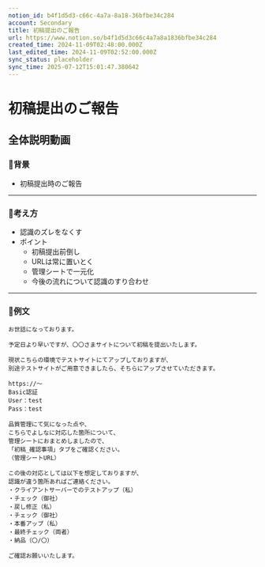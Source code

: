 ```yaml
---
notion_id: b4f1d5d3-c66c-4a7a-8a18-36bfbe34c284
account: Secondary
title: 初稿提出のご報告
url: https://www.notion.so/b4f1d5d3c66c4a7a8a1836bfbe34c284
created_time: 2024-11-09T02:48:00.000Z
last_edited_time: 2024-11-09T02:52:00.000Z
sync_status: placeholder
sync_time: 2025-07-12T15:01:47.380642
---
```

# 初稿提出のご報告

全体説明動画
---
### 🔹背景
- 初稿提出時のご報告
---
### 🔹考え方
- 認識のズレをなくす
- ポイント
  - 初稿提出前倒し
  - URLは常に置いとく
  - 管理シートで一元化
  - 今後の流れについて認識のすり合わせ
---
### 🔹例文
```plain text
お世話になっております。

予定日より早いですが、〇〇さまサイトについて初稿を提出いたします。

現状こちらの環境でテストサイトにてアップしておりますが、
別途テストサイトがご用意できましたら、そちらにアップさせていただきます。

https://〜
Basic認証
User：test
Pass：test

品質管理にて気になった点や、
こちらでよしなに対応した箇所について、
管理シートにおまとめしましたので、
「初稿_確認事項」タブをご確認ください。
（管理シートURL）

この後の対応としては以下を想定しておりますが、
認識が違う箇所あればご連絡ください。
・クライアントサーバーでのテストアップ（私）
・チェック（御社）
・戻し修正（私）
・チェック（御社）
・本番アップ（私）
・最終チェック（両者）
・納品（〇/〇）

ご確認お願いいたします。
```